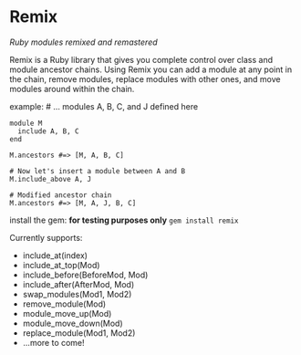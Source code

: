 Remix
=======

_Ruby modules remixed and remastered_

Remix is a Ruby library that gives you complete control over class and module ancestor
chains. Using Remix you can add a module at any point in the chain,
remove modules, replace modules with other ones, and move modules around
within the chain.

example:
    # ... modules A, B, C, and J defined here
    
    module M
      include A, B, C
    end
    
    M.ancestors #=> [M, A, B, C]
    
    # Now let's insert a module between A and B
    M.include_above A, J
    
    # Modified ancestor chain
    M.ancestors #=> [M, A, J, B, C]
    
install the gem: **for testing purposes only**
`gem install remix`

Currently supports:

* include_at(index)
* include_at_top(Mod)
* include_before(BeforeMod, Mod)
* include_after(AfterMod, Mod)
* swap_modules(Mod1, Mod2)
* remove_module(Mod)
* module_move_up(Mod)
* module_move_down(Mod)
* replace_module(Mod1, Mod2)
* ...more to come!

